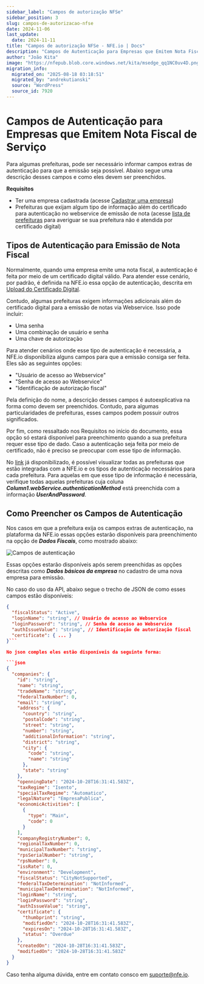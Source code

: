 ```yaml
---
sidebar_label: "Campos de autorização NFSe"
sidebar_position: 3
slug: campos-de-autorizacao-nfse
date: 2024-11-06
last_update:
  date: 2024-11-11
title: "Campos de autorização NFSe - NFE.io | Docs"
description: "Campos de Autenticação para Empresas que Emitem Nota Fiscal de ServiçoTipos de Autenticação para Emissão de Nota FiscalComo Preencher os Campos de Autenticação&#8230;"
author: "João Kita"
image: "https://nfepub.blob.core.windows.net/kita/msedge_qq1NC0uv4D.png"
migration_info:
  migrated_on: "2025-08-18 03:18:51"
  migrated_by: "andrekutianski"
  source: "WordPress"
  source_id: 7920
---
```


# Campos de Autenticação para Empresas que Emitem Nota Fiscal de Serviço

Para algumas prefeituras, pode ser necessário informar campos extras de autenticação para que a emissão seja possível. Abaixo segue uma descrição desses campos e como eles devem ser preenchidos.

**Requisitos**

* Ter uma empresa cadastrada (acesse [Cadastrar uma empresa][4])
* Prefeituras que exijam algum tipo de informação além do certificado para autenticação no webservice de emissão de nota (acesse [lista de prefeituras][5] para averiguar se sua prefeitura não é atendida por certificado digital)

## Tipos de Autenticação para Emissão de Nota Fiscal

Normalmente, quando uma empresa emite uma nota fiscal, a autenticação é feita por meio de um certificado digital válido. Para atender esse cenário, por padrão, é definida na NFE.io essa opção de autenticação, descrita em [Upload do Certificado Digital][6].

Contudo, algumas prefeituras exigem informações adicionais além do certificado digital para a emissão de notas via Webservice. Isso pode incluir:

* Uma senha
* Uma combinação de usuário e senha
* Uma chave de autorização

Para atender cenários onde esse tipo de autenticação é necessária, a NFE.io disponibiliza alguns campos para que a emissão consiga ser feita. Eles são as seguintes opções:

* "Usuário de acesso ao Webservice"
* "Senha de acesso ao Webservice"
* "Identificação de autorização fiscal"

Pela definição do nome, a descrição desses campos é autoexplicativa na forma como devem ser preenchidos. Contudo, para algumas particularidades de prefeituras, esses campos podem possuir outros significados.

Por fim, como ressaltado nos Requisitos no início do documento, essa opção só estará disponível para preenchimento quando a sua prefeitura requer esse tipo de dado. Caso a autenticação seja feita por meio de certificado, não é preciso se preocupar com esse tipo de informação.

No [link][5] já disponibilizado, é possível visualizar todas as prefeituras que estão integradas com a NFE.io e os tipos de autenticação necessários para cada prefeitura. Para aquelas em que esse tipo de informação é necessária, verifique todas aquelas prefeituras cuja coluna **_Column1.webService.authenticationMethod_** está preenchida com a informação **_UserAndPassword_**.

## Como Preencher os Campos de Autenticação

Nos casos em que a prefeitura exija os campos extras de autenticação, na plataforma da NFE.io essas opções estarão disponíveis para preenchimento na opção de **_Dados Fiscais_**, como mostrado abaixo:

![Campos de autenticação](https://nfepub.blob.core.windows.net/kita/msedge_qq1NC0uv4D.png "Campos de autenticação")

Essas opções estarão disponíveis após serem preenchidas as opções descritas como **_Dados básicos da empresa_** no cadastro de uma nova empresa para emissão.

No caso do uso da API, abaixo segue o trecho de JSON de como esses campos estão disponíveis:

```json
{ 
  "fiscalStatus": "Active",
  "loginName": "string", // Usuário de acesso ao Webservice
  "loginPassword": "string", // Senha de acesso ao Webservice
  "authIssueValue": "string", // Identificação de autorização fiscal
  "certificate": { ... }
}```

No json comples eles estão disponíveis da seguinte forma:

```json
{
  "companies": {
    "id": "string",
    "name": "string",
    "tradeName": "string",
    "federalTaxNumber": 0,
    "email": "string",
    "address": {
      "country": "string",
      "postalCode": "string",
      "street": "string",
      "number": "string",
      "additionalInformation": "string",
      "district": "string",
      "city": {
        "code": "string",
        "name": "string"
      },
      "state": "string"
    },
    "openningDate": "2024-10-28T16:31:41.583Z",
    "taxRegime": "Isento",
    "specialTaxRegime": "Automatico",
    "legalNature": "EmpresaPublica",
    "economicActivities": [
      {
        "type": "Main",
        "code": 0
      }
    ],
    "companyRegistryNumber": 0,
    "regionalTaxNumber": 0,
    "municipalTaxNumber": "string",
    "rpsSerialNumber": "string",
    "rpsNumber": 0,
    "issRate": 0,
    "environment": "Development",
    "fiscalStatus": "CityNotSupported",
    "federalTaxDetermination": "NotInformed",
    "municipalTaxDetermination": "NotInformed",
    "loginName": "string",
    "loginPassword": "string",
    "authIssueValue": "string",
    "certificate": {
      "thumbprint": "string",
      "modifiedOn": "2024-10-28T16:31:41.583Z",
      "expiresOn": "2024-10-28T16:31:41.583Z",
      "status": "Overdue"
    },
    "createdOn": "2024-10-28T16:31:41.583Z",
    "modifiedOn": "2024-10-28T16:31:41.583Z"
  }
}
```

Caso tenha alguma dúvida, entre em contato consco em suporte@nfe.io.


[1]: #Campos%5Fde%5FAutenticacao%5Fpara%5FEmpresas%5Fque%5FEmitem%5FNota%5FFiscal%5Fde%5FServico
[2]: #Tipos%5Fde%5FAutenticacao%5Fpara%5FEmissao%5Fde%5FNota%5FFiscal
[3]: #Como%5FPreencher%5Fos%5FCampos%5Fde%5FAutenticacao
[4]: https://nfe.io/docs/documentacao/nossa-plataforma/criar-empresa/
[5]: https://nfeio-my.sharepoint.com/:x:/g/personal/gabriel%5Fnfe%5Fio/EfHrnj4ygVRKhPdsY1n%5FlGcBe0-dfbTe8pwq0ctp7G4BhQ?rtime=AZHuIK3z3Eg&isSPOFile=1&clickparams=eyJBcHBOYW1lIjoiVGVhbXMtRGVza3RvcCIsIkFwcFZlcnNpb24iOiI0OS8yNDA5MTIyMTMxOCIsIkhhc0ZlZGVyYXRlZFVzZXIiOmZhbHNlfQ%3D%3D
[6]: https://nfe.io/docs/documentacao/nossa-plataforma/upload-do-certificado-digital/